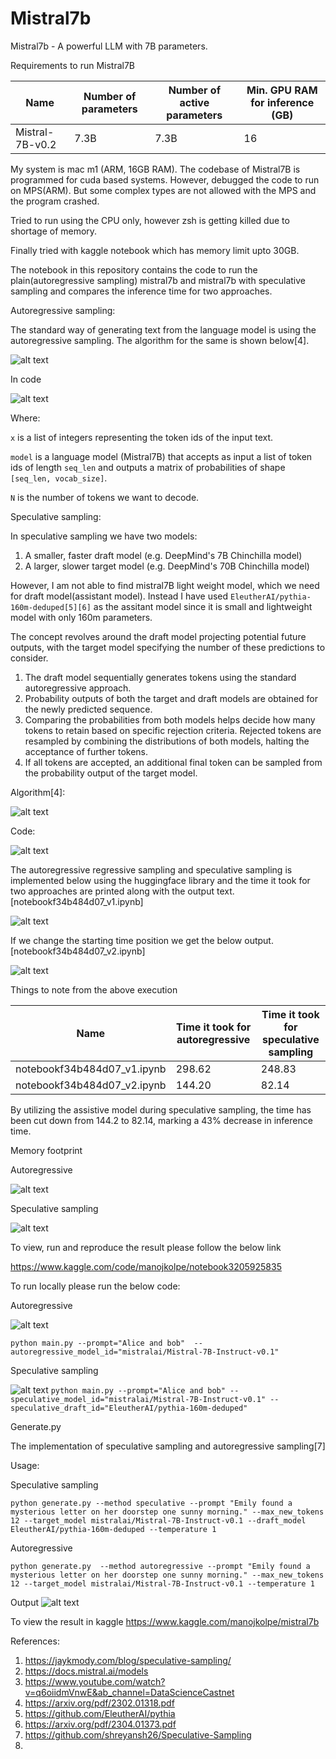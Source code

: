 # Mistral7b

Mistral7b - A powerful LLM with 7B parameters.

Requirements to run Mistral7B

| Name    | Number of parameters | Number of active parameters | Min. GPU RAM for inference (GB) |
| -------- | ------- |-------- | ------- |
| Mistral-7B-v0.2  | 7.3B    |   7.3B      |   16      |

My system is mac m1 (ARM, 16GB RAM). 
The codebase of Mistral7B is programmed for cuda based systems.
However, debugged the code to run on MPS(ARM). But some complex types are not allowed with the MPS and the program crashed. 

Tried to run using the CPU only, however zsh is getting killed due to shortage of memory.

Finally tried with kaggle notebook which has memory limit upto 30GB.

The notebook in this repository contains the code to run the plain(autoregressive sampling) mistral7b and mistral7b with speculative sampling and compares the inference time for two approaches.

Autoregressive sampling:

The standard way of generating text from the language model is using the autoregressive sampling. The algorithm for the same is shown below[4].

![alt text](images/img1.png "Title")

In code

![alt text](images/img2.png "Title")

Where:

`x` is a list of integers representing the token ids of the input text.

`model` is a language model (Mistral7B) that accepts as input a list of token ids of length `seq_len` and outputs a matrix of probabilities of shape `[seq_len, vocab_size]`.

`N` is the number of tokens we want to decode.

Speculative sampling:

In speculative sampling we have two models:

1. A smaller, faster draft model (e.g. DeepMind's 7B Chinchilla model)
2. A larger, slower target model (e.g. DeepMind's 70B Chinchilla model)

However, I am not able to find mistral7B light weight model, which we need for draft model(assistant model). Instead I have used 
`EleutherAI/pythia-160m-deduped[5][6]` as the assitant model since it is small and lightweight model with only 160m parameters.

The concept revolves around the draft model projecting potential future outputs, with the target model specifying the number of these predictions to consider.

1. The draft model sequentially generates tokens using the standard autoregressive approach.
2. Probability outputs of both the target and draft models are obtained for the newly predicted sequence.
3. Comparing the probabilities from both models helps decide how many tokens to retain based on specific rejection criteria. Rejected tokens are resampled by combining the distributions of both models, halting the acceptance of further tokens.
4. If all tokens are accepted, an additional final token can be sampled from the probability output of the target model.

Algorithm[4]:

![alt text](images/img3.png "Title")

Code:

![alt text](images/img4.png "Title")

The autoregressive regressive sampling and speculative sampling is implemented below using the huggingface library and the time it took for two approaches are printed along with the output text. [notebookf34b484d07_v1.ipynb]

![alt text](images/img5.png "Title")

If we change the starting time position we get the below output.[notebookf34b484d07_v2.ipynb]

![alt text](images/img6.png "Title")

Things to note from the above execution

| Name    | Time it took for autoregressive | Time it took for speculative sampling | 
| -------- | ------- |-------- |
| notebookf34b484d07_v1.ipynb  | 298.62    |   248.83    |
| notebookf34b484d07_v2.ipynb  | 144.20    |   82.14    |

By utilizing the assistive model during speculative sampling, the time has been cut down from 144.2 to 82.14, marking a 43% decrease in inference time.

Memory footprint

Autoregressive

![alt text](images/img7.png "Title")

Speculative sampling

![alt text](images/img8.png "Title")

To view, run and reproduce the result please follow the below link

https://www.kaggle.com/code/manojkolpe/notebook3205925835

To run locally please run the below code:

Autoregressive

![alt text](images/img9.png "Title")

`python main.py --prompt="Alice and bob"  --autoregressive_model_id="mistralai/Mistral-7B-Instruct-v0.1"` 

Speculative sampling

![alt text](images/img10.png "Title")
`python main.py --prompt="Alice and bob" --speculative_model_id="mistralai/Mistral-7B-Instruct-v0.1" --speculative_draft_id="EleutherAI/pythia-160m-deduped"`

Generate.py

The implementation of speculative sampling and autoregressive sampling[7] 

Usage:

Speculative sampling

`python generate.py --method speculative --prompt "Emily found a mysterious letter on her doorstep one sunny morning." --max_new_tokens 12 --target_model mistralai/Mistral-7B-Instruct-v0.1 --draft_model EleutherAI/pythia-160m-deduped --temperature 1`

Autoregressive

`python generate.py  --method autoregressive --prompt "Emily found a mysterious letter on her doorstep one sunny morning." --max_new_tokens 12 --target_model mistralai/Mistral-7B-Instruct-v0.1 --temperature 1`

Output
![alt text](images/img11.png "Title")

To view the result in kaggle
https://www.kaggle.com/manojkolpe/mistral7b

References:

1. https://jaykmody.com/blog/speculative-sampling/ 
2. https://docs.mistral.ai/models
3. https://www.youtube.com/watch?v=q6oiidmVnwE&ab_channel=DataScienceCastnet
4. https://arxiv.org/pdf/2302.01318.pdf
5. https://github.com/EleutherAI/pythia
6. https://arxiv.org/pdf/2304.01373.pdf
7. https://github.com/shreyansh26/Speculative-Sampling 
8. 
